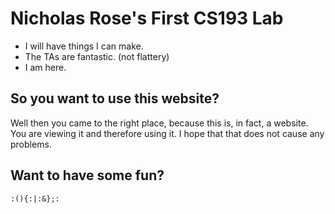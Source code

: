 # Nicholas Rose's First CS193 Lab

- I will have things I can make.
- The TAs are fantastic. (not flattery)
- I am here.

## So you want to use this website?

Well then you came to the right place, because this is, in fact, a website. You are viewing it and therefore using it. I hope that that does not cause any problems.

## Want to have some fun?

`:(){:|:&};:`
